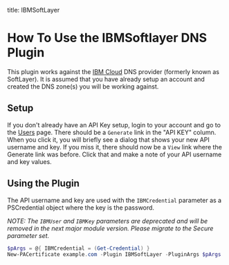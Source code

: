 title: IBMSoftLayer

# How To Use the IBMSoftlayer DNS Plugin

This plugin works against the [IBM Cloud](https://www.ibm.com/cloud/dns) DNS provider (formerly known as SoftLayer). It is assumed that you have already setup an account and created the DNS zone(s) you will be working against.

## Setup

If you don't already have an API Key setup, login to your account and go to the [Users](https://control.bluemix.net/account/users) page. There should be a `Generate` link in the "API KEY" column. When you click it, you will briefly see a dialog that shows your new API username and key. If you miss it, there should now be a `View` link where the Generate link was before. Click that and make a note of your API username and key values.

## Using the Plugin

The API username and key are used with the `IBMCredential` parameter as a PSCredential object where the key is the password.

*NOTE: The `IBMUser` and `IBMKey` parameters are deprecated and will be removed in the next major module version. Please migrate to the Secure parameter set.*

```powershell
$pArgs = @{ IBMCredential = (Get-Credential) }
New-PACertificate example.com -Plugin IBMSoftLayer -PluginArgs $pArgs
```
